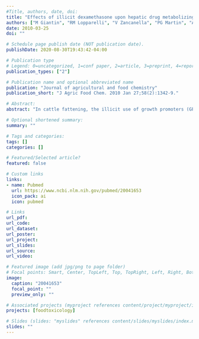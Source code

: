 ```yaml
---
#Title, authors, date, doi:
title: "Effects of illicit dexamethasone upon hepatic drug metabolizing enzymes and related transcription factors mRNAs and their potential use as biomarkers in cattle."
authors: ["M Giantin", "RM Lopparelli", "V Zancanella", "PG Martin", "A Polizzi", "G Gallina", "F Gottardo", "C Montesissa", "L Ravarotto", "T Pineau", "M Dacasto"]
date: 2010-03-25
doi: ""

# Schedule page publish date (NOT publication date).
publishDate: 2020-08-30T19:43:42-04:00

# Publication type
# Legend: 0=uncategorized, 1=conf paper, 2=article, 3=preprint, 4=report, 5=book, 6=book chapter, 7=thesis, 8=patent
publication_types: ["2"]

# Publication name and optional abbreviated name
publication: "Journal of agricultural and food chemistry"
publication_short: "J Agric Food Chem. 2010 Jan 27;58(2):1342-9."

# Abstract:
abstract: "In cattle fattening, the illicit use of growth promoters (GPs) represents a major problem. The synthetic corticosteroid dexamethasone (DEX) is the GP mostly used, alone or in combination with other steroids or beta-agonists. Recently, GPs were shown to disrupt some cattle cytochromes P450 (CYPs) at the post-transcriptional level; therefore, the effects of two illicit protocols containing DEX (alone or together with 17beta-estradiol, 17betaE) upon main cattle liver drug metabolizing enzymes (DMEs) mRNAs and related transcription factors were investigated by quantitative real time RT-PCR. Eleven genes, out of the 18 considered, were significantly modulated by GPs. Corticosteroid-responsive genes did not respond univocally, whereas retinoic X receptor alpha (RXRalpha) and estrogen receptor alpha (ERalpha) were upregulated depending on the illicit protocol used. Nowadays, an increasing interest has been noticed toward the detection of biomarkers of response (BMRs) to be used in the screening of GPs misuse in cattle farming. In the present study, CYP2B6-like, CYP2E1, glutathione S-transferase A1- and sulfotransferase A1-like (GSTA1- and SULT1A1-like) mRNAs were significantly modulated regardless of the GP, the illicit protocol, and the animal breed, representing promising BMRs. The usefulness of these BMRs needs to be characterized more in depth."

# Optional shortened summary:
summary: ""

# Tags and categories:
tags: []
categories: []

# Featured/Selected article?
featured: false

# Custom links
links:
- name: Pubmed
  url: https://www.ncbi.nlm.nih.gov/pubmed/20041653
  icon_pack: ai
  icon: pubmed

# Links
url_pdf:
url_code:
url_dataset:
url_poster:
url_project:
url_slides:
url_source:
url_video:

# Featured image (add jpg/png to page folder)
# Focal points: Smart, Center, TopLeft, Top, TopRight, Left, Right, BottomLeft, Bottom, BottomRight
image: 
  caption: "20041653"
  focal_point: ""
  preview_only: ""

# Associated projects (myproject references content/project/myproject/index.md)
projects: [foodtoxicology]

# Slides (slides: "myslides" references content/slides/myslides/index.md)
slides: ""
---
```

